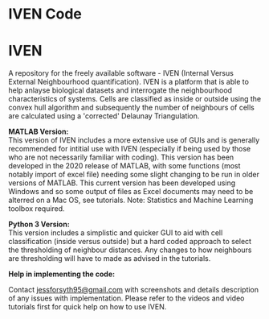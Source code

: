 # IVEN Code
 
 # IVEN
A repository for the freely available software - IVEN (Internal Versus External Neighbourhood quantification). IVEN is a platform that is able to help anlayse biological datasets and interrogate the neighbourhood characteristics of systems. Cells are classified as inside or outside using the convex hull algorithm and subsequently the number of neighbours of cells are calculated using a 'corrected' Delaunay Triangulation. 

**MATLAB Version:**  
This version of IVEN includes a more extensive use of GUIs and is generally recommended for intitial use with IVEN (especially if being used by those who are not necessarily familiar with coding). This version has been developed in the 2020 release of MATLAB, with some functions (most notably import of excel file) needing some slight changing to be run in older versions of MATLAB. This current version has been developed using Windows and so some output of files as Excel documents may need to be alterred on a Mac OS, see tutorials. Note: Statistics and Machine Learning toolbox required. 

**Python 3 Version:**  
This version includes a simplistic and quicker GUI to aid with cell classification (inside versus outside) but a hard coded approach to select the thresholding of neighbour distances. Any changes to how neighbours are thresholding will have to made as advised in the tutorials. 

**Help in implementing the code:**

Contact jessforsyth95@gmail.com with screenshots and details description of any issues with implementation. Please refer to the videos and video tutorials first for quick help on how to use IVEN.
